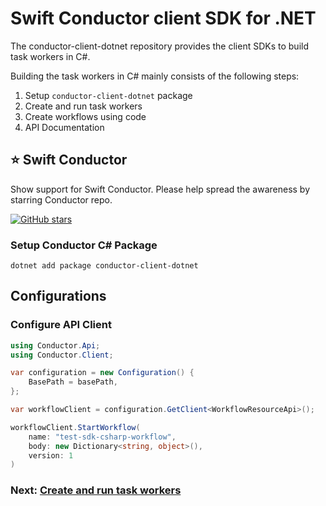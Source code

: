 # Swift Conductor client SDK for .NET

The conductor-client-dotnet repository provides the client SDKs to build task workers in C#.

Building the task workers in C# mainly consists of the following steps:

1. Setup `conductor-client-dotnet` package
2. Create and run task workers
3. Create workflows using code
4. API Documentation

## ⭐ Swift Conductor

Show support for Swift Conductor.  Please help spread the awareness by starring Conductor repo.

[![GitHub stars](https://img.shields.io/github/stars/swift-conductor/conductor.svg?style=social&label=Star&maxAge=)](https://GitHub.com/swift-conductor/conductor/)

   
### Setup Conductor C# Package​

```shell
dotnet add package conductor-client-dotnet
```

## Configurations

### Configure API Client

```csharp
using Conductor.Api;
using Conductor.Client;

var configuration = new Configuration() {
    BasePath = basePath,
};

var workflowClient = configuration.GetClient<WorkflowResourceApi>();

workflowClient.StartWorkflow(
    name: "test-sdk-csharp-workflow",
    body: new Dictionary<string, object>(),
    version: 1
)
```

### Next: [Create and run task workers](https://github.com/swift-conductor/conductor-client-dotnet/blob/main/docs/readme/workers.md)
